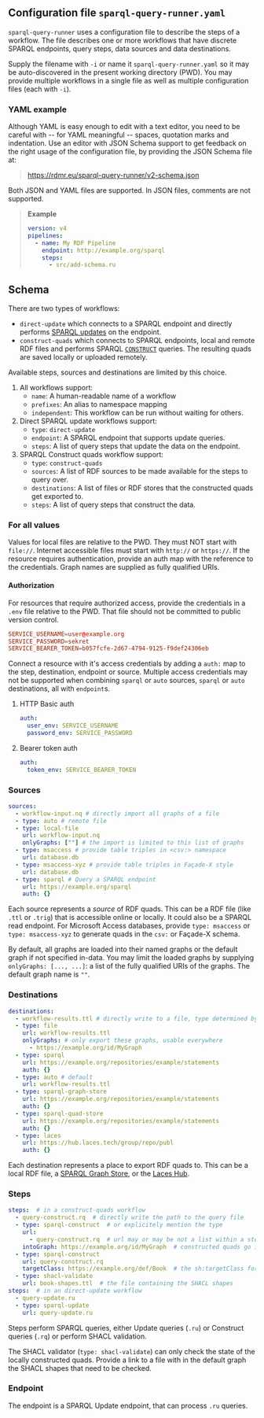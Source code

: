 ## Configuration file `sparql-query-runner.yaml`

`sparql-query-runner` uses a configuration file to describe the steps of a workflow.
The file describes one or more workflows that have discrete SPARQL endpoints, query steps, data sources and data destinations.

Supply the filename with `-i` or name it `sparql-query-runner.yaml` so it may be auto-discovered in the present working directory (PWD).
You may provide multiple workflows in a single file as well as multiple configuration files (each with `-i`).

### YAML example

Although YAML is easy enough to edit with a text editor, you need to be careful with -- for YAML meaningful -- spaces, quotation marks and indentation.
Use an editor with JSON Schema support to get feedback on the right usage of the configuration file, by providing the JSON Schema file at:

> https://rdmr.eu/sparql-query-runner/v2-schema.json

Both JSON and YAML files are supported. In JSON files, comments are not supported.

> **Example**
>
> ```yaml
> version: v4
> pipelines:
>   - name: My RDF Pipeline
>     endpoint: http://example.org/sparql
>     steps:
>       - src/add-schema.ru
> ```

## Schema

There are two types of workflows:

- `direct-update` which connects to a SPARQL endpoint and directly performs [SPARQL updates][sparql-update] on the endpoint.
- `construct-quads` which connects to SPARQL endpoints, local and remote RDF files and performs SPARQL [`CONSTRUCT`][sparql-construct] queries. The resulting quads are saved locally or uploaded remotely.

Available steps, sources and destinations are limited by this choice.

1. All workflows support:
   - `name`: A human-readable name of a workflow
   - `prefixes`: An alias to namespace mapping
   - `independent`: This workflow can be run without waiting for others.
1. Direct SPARQL update workflows support:
   - `type`: `direct-update`
   - `endpoint`: A SPARQL endpoint that supports update queries.
   - `steps`: A list of query steps that update the data on the endpoint.
1. SPARQL Construct quads workflow support:
   - `type`: `construct-quads`
   - `sources`: A list of RDF sources to be made available for the steps to query over.
   - `destinations`: A list of files or RDF stores that the constructed quads get exported to.
   - `steps`: A list of query steps that construct the data.

### For all values

Values for local files are relative to the PWD.
They must NOT start with `file://`.
Internet accessible files must start with `http://` or `https://`.
If the resource requires authentication, provide an auth map with the reference to the credentials.
Graph names are supplied as fully qualified URIs.

#### Authorization

For resources that require authorized access, provide the credentials in a `.env` file relative to the PWD.
That file should not be committed to public version control.

```conf
SERVICE_USERNAME=user@example.org
SERVICE_PASSWORD=sekret
SERVICE_BEARER_TOKEN=b057fcfe-2d67-4794-9125-f9def24306eb
```

Connect a resource with it's access credentials by adding a `auth:` map to the step, destination, endpoint or source.
Multiple access credentials may not be supported when combining `sparql` or `auto` sources, `sparql` or `auto` destinations, all with `endpoint`s.

1. HTTP Basic auth
   ```yaml
   auth:
     user_env: SERVICE_USERNAME
     password_env: SERVICE_PASSWORD
   ```
2. Bearer token auth
   ```yaml
   auth:
     token_env: SERVICE_BEARER_TOKEN
   ```

### Sources

```yaml
sources:
  - workflow-input.nq # directly import all graphs of a file
  - type: auto # remote file
  - type: local-file
    url: workflow-input.nq
    onlyGraphs: [""] # the import is limited to this list of graphs
  - type: msaccess # provide table triples in <csv:> namespace
    url: database.db
  - type: msaccess-xyz # provide table triples in Façade-X style
    url: database.db
  - type: sparql # Query a SPARQL endpoint
    url: https://example.org/sparql
    auth: {}
```

Each source represents a _source_ of RDF quads.
This can be a RDF file (like `.ttl` or `.trig`) that is accessible online or locally.
It could also be a SPARQL read endpoint.
For Microsoft Access databases, provide `type: msaccess` or `type: msaccess-xyz` to generate quads in the `csv:` or Façade-X schema.

By default, all graphs are loaded into their named graphs or the default graph if not specified in-data.
You may limit the loaded graphs by supplying `onlyGraphs: [..., ...]`: a list of the fully qualified URIs of the graphs. The default graph name is `""`.

### Destinations

```yaml
destinations:
  - workflow-results.ttl # directly write to a file, type determined by file extension
  - type: file
    url: workflow-results.ttl
    onlyGraphs: # only export these graphs, usable everywhere
      - https://example.org/id/MyGraph
  - type: sparql
    url: https://example.org/repositories/example/statements
    auth: {}
  - type: auto # default
    url: workflow-results.ttl
  - type: sparql-graph-store
    url: https://example.org/repositories/example/statements
    auth: {}
  - type: sparql-quad-store
    url: https://example.org/repositories/example/statements
    auth: {}
  - type: laces
    url: https://hub.laces.tech/group/repo/publ
    auth: {}
```

Each destination represents a place to export RDF quads to.
This can be
a local RDF file,
a [SPARQL Graph Store][sparql-http-update],
or the [Laces Hub][laces].

### Steps

```yaml
steps:  # in a construct-quads workflow
  - query-construct.rq  # directly write the path to the query file
  - type: sparql-construct  # or explicitely mention the type
    url:
      - query-construct.rq  # url may or may be not a list within a step
    intoGraph: https://example.org/id/MyGraph  # constructed quads go into the specified graph
  - type: sparql-construct
    url: query-construct.rq
    targetClass: https://example.org/def/Book  # the sh:targetClass for a constructed sh:SPARQLRule
  - type: shacl-validate
    url: book-shapes.ttl  # the file containing the SHACL shapes
steps:  # in an direct-update workflow
  - query-update.ru
  - type: sparql-update
    url: query-update.ru
```

Steps perform SPARQL queries, either Update queries (`.ru`) or Construct queries (`.rq`) or perform SHACL validation.

The SHACL validator (`type: shacl-validate`) can only check the state of the locally constructed quads. Provide a link to a file with in the default graph the SHACL shapes that need to be checked.

### Endpoint

The endpoint is a SPARQL Update endpoint, that can process `.ru` queries.

[sparql-update]: http://www.w3.org/TR/2013/REC-sparql11-update-20130321
[sparql-http-update]: https://www.w3.org/TR/2013/REC-sparql11-http-rdf-update-20130321
[sparql-construct]: https://www.w3.org/TR/2013/REC-sparql11-query-20130321/#construct
[laces]: https://hub.laces.tech
[comunica]: https://comunica.dev/
